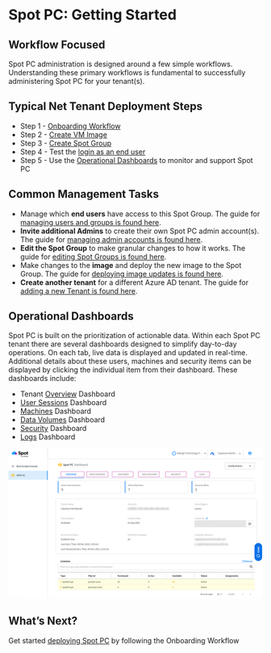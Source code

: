# Spot PC: Getting Started

## Workflow Focused

Spot PC administration is designed around a few simple workflows. Understanding these primary workflows is fundamental to successfully administering Spot PC for your tenant(s).

## Typical Net Tenant Deployment Steps

- Step 1 - [Onboarding Workflow](spot-pc/getting-started/onboarding-workflow)
- Step 2 - [Create VM Image](spot-pc/tutorials/deploy-spot-pc?id=create-image)
- Step 3 - [Create Spot Group](spot-pc/tutorials/deploy-spot-pc?id=create-spot-group)
- Step 4 - Test the [login as an end user](spot-pc/tutorials/connect-to-desktop)
- Step 5 - Use the [Operational Dashboards](spot-pc/getting-started/?id=operational-dashboards) to monitor and support Spot PC

## Common Management Tasks

- Manage which **end users** have access to this Spot Group. The guide for [managing users and groups is found here](spot-pc/tutorials/manage-users-and-groups).
- **Invite additional Admins** to create their own Spot PC admin account(s). The guide for [managing admin accounts is found here](spot-pc/tutorials/manage-admins).
- **Edit the Spot Group** to make granular changes to how it works. The guide for [editing Spot Groups is found here](spot-pc/tutorials/edit-spot-group).
- Make changes to the **image** and deploy the new image to the Spot Group. The guide for [deploying image updates is found here](spot-pc/tutorials/deploy-image-update).
- **Create another tenant** for a different Azure AD tenant. The guide for [adding a new Tenant is found here](spot-pc/tutorials/add-tenant).

## Operational Dashboards

Spot PC is built on the prioritization of actionable data. Within each Spot PC tenant there are several dashboards designed to simplify day-to-day operations. On each tab, live data is displayed and updated in real-time. Additional details about these users, machines and security items can be displayed by clicking the individual item from their dashboard. These dashboards include:

- Tenant [Overview](spot-pc/features/spot-pc-console/tenant/overview) Dashboard
- [User Sessions](spot-pc/features/spot-pc-console/tenant/user-sessions) Dashboard
- [Machines](spot-pc/features/spot-pc-console/tenant/machines) Dashboard
- [Data Volumes](spot-pc/features/spot-pc-console/tenant/data-volumes) Dashboard
- [Security](spot-pc/features/spot-pc-console/tenant/security) Dashboard
- [Logs](spot-pc/features/spot-pc-console/tenant/logs) Dashboard

<a href="https://docs.spot.io/spot-pc/_media/getting-started-03.png" target="_blank"><img src="/spot-pc/_media/getting-started-03.png" alt="Click to Enlarge" width="1000"> </a>

## What’s Next?

Get started [deploying Spot PC](spot-pc/getting-started/onboarding-workflow) by following the Onboarding Workflow
